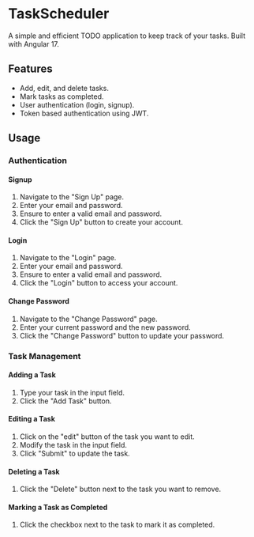 # TaskScheduler

A simple and efficient TODO application to keep track of your tasks. Built with Angular 17.

## Features

- Add, edit, and delete tasks.
- Mark tasks as completed.
- User authentication (login, signup).
- Token based authentication using JWT.

## Usage

### Authentication

#### Signup

1. Navigate to the "Sign Up" page.
2. Enter your email and password.
3. Ensure to enter a valid email and password.
4. Click the "Sign Up" button to create your account.

#### Login

1. Navigate to the "Login" page.
2. Enter your email and password.
3. Ensure to enter a valid email and password.
4. Click the "Login" button to access your account.

#### Change Password

1. Navigate to the "Change Password" page.
2. Enter your current password and the new password.
3. Click the "Change Password" button to update your password.

### Task Management

#### Adding a Task

1. Type your task in the input field.
2. Click the "Add Task" button.

#### Editing a Task

1. Click on the "edit" button of the task you want to edit.
2. Modify the task in the input field.
3. Click "Submit" to update the task.

#### Deleting a Task

1. Click the "Delete" button next to the task you want to remove.

#### Marking a Task as Completed

1. Click the checkbox next to the task to mark it as completed.
